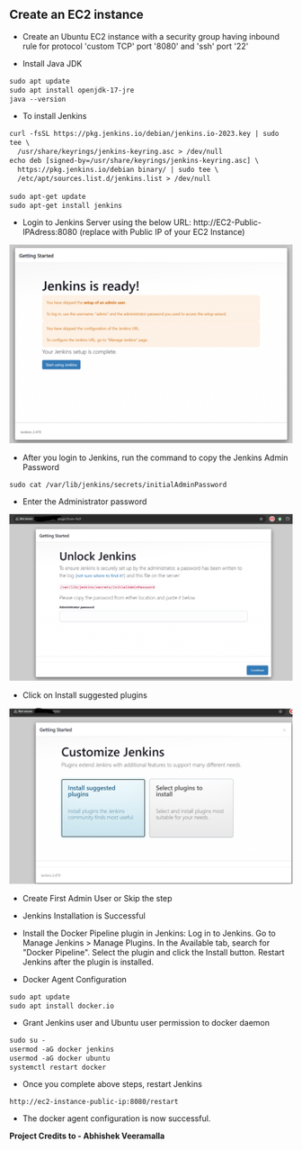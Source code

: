 ## Create an EC2 instance
- Create an Ubuntu EC2 instance with a security group having inbound rule for protocol 'custom TCP' port '8080' and 'ssh' port '22'

- Install Java JDK

```
sudo apt update
sudo apt install openjdk-17-jre
java --version
```
- To install Jenkins 

```
curl -fsSL https://pkg.jenkins.io/debian/jenkins.io-2023.key | sudo tee \
  /usr/share/keyrings/jenkins-keyring.asc > /dev/null
echo deb [signed-by=/usr/share/keyrings/jenkins-keyring.asc] \
  https://pkg.jenkins.io/debian binary/ | sudo tee \
  /etc/apt/sources.list.d/jenkins.list > /dev/null

sudo apt-get update
sudo apt-get install jenkins
```

- Login to Jenkins Server using the below URL:
http://EC2-Public-IPAdress:8080 (replace with Public IP of your EC2 Instance)

![alt text](Jenkins_ready.png)

- After you login to Jenkins, run the command to copy the Jenkins Admin Password 

```
sudo cat /var/lib/jenkins/secrets/initialAdminPassword

```
- Enter the Administrator password

![alt text](Jenkins_login_page.png)

- Click on Install suggested plugins

![alt text](Jenkins_logged_in.png)

- Create First Admin User or Skip the step

- Jenkins Installation is Successful

- Install the Docker Pipeline plugin in Jenkins:
Log in to Jenkins.
Go to Manage Jenkins > Manage Plugins.
In the Available tab, search for "Docker Pipeline".
Select the plugin and click the Install button.
Restart Jenkins after the plugin is installed.

- Docker Agent Configuration

```
sudo apt update
sudo apt install docker.io

```


- Grant Jenkins user and Ubuntu user permission to docker daemon

```
sudo su - 
usermod -aG docker jenkins
usermod -aG docker ubuntu
systemctl restart docker

```

- Once you complete above steps, restart Jenkins

```
http://ec2-instance-public-ip:8080/restart

```
- The docker agent configuration is now successful.

**Project Credits to - Abhishek Veeramalla**